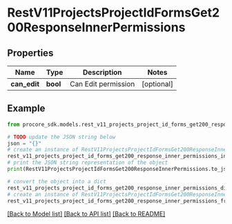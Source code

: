 # RestV11ProjectsProjectIdFormsGet200ResponseInnerPermissions


## Properties

Name | Type | Description | Notes
------------ | ------------- | ------------- | -------------
**can_edit** | **bool** | Can Edit permission | [optional] 

## Example

```python
from procore_sdk.models.rest_v11_projects_project_id_forms_get200_response_inner_permissions import RestV11ProjectsProjectIdFormsGet200ResponseInnerPermissions

# TODO update the JSON string below
json = "{}"
# create an instance of RestV11ProjectsProjectIdFormsGet200ResponseInnerPermissions from a JSON string
rest_v11_projects_project_id_forms_get200_response_inner_permissions_instance = RestV11ProjectsProjectIdFormsGet200ResponseInnerPermissions.from_json(json)
# print the JSON string representation of the object
print(RestV11ProjectsProjectIdFormsGet200ResponseInnerPermissions.to_json())

# convert the object into a dict
rest_v11_projects_project_id_forms_get200_response_inner_permissions_dict = rest_v11_projects_project_id_forms_get200_response_inner_permissions_instance.to_dict()
# create an instance of RestV11ProjectsProjectIdFormsGet200ResponseInnerPermissions from a dict
rest_v11_projects_project_id_forms_get200_response_inner_permissions_from_dict = RestV11ProjectsProjectIdFormsGet200ResponseInnerPermissions.from_dict(rest_v11_projects_project_id_forms_get200_response_inner_permissions_dict)
```
[[Back to Model list]](../README.md#documentation-for-models) [[Back to API list]](../README.md#documentation-for-api-endpoints) [[Back to README]](../README.md)


